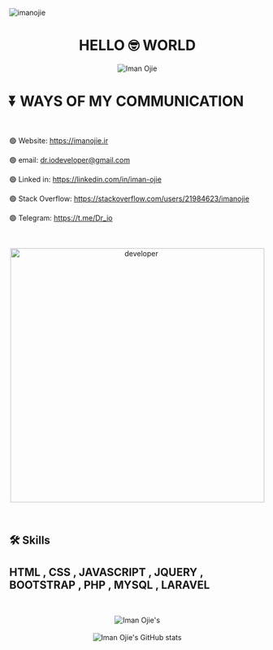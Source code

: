 <p align="left"> <img src="https://komarev.com/ghpvc/?username=imanojie&label=Profile%20views&color=0e75b6&style=flat" alt="imanojie" /></p>

<h1 align="center">HELLO 🤓 WORLD</h1>

<p align="center">
    <img src="https://readme-typing-svg.demolab.com?font=Fira+Code&pause=500&center=true&vCenter=true&multiline=true&width=390&height=100&lines=I'm+Iman+Ojie+;PHP (LARAVEL) +Developer" alt="Iman Ojie" />
</p>

<h1>⏬ WAYS OF MY COMMUNICATION </h1>

 <br>

   🟢 Website: https://imanojie.ir
 
   🟢 email: dr.iodeveloper@gmail.com

   🟢 Linked in: https://linkedin.com/in/iman-ojie

   🟢 Stack Overflow: https://stackoverflow.com/users/21984623/imanojie

   🟢 Telegram: https://t.me/Dr_io
   
 <br>

<p align="center">
<img src="https://github.com/ImanOjie/images/blob/main/developer-gif.gif?raw=true" alt="developer" height="500" />
</p>

<br>

## 🛠 Skills
## HTML , CSS , JAVASCRIPT , JQUERY , BOOTSTRAP , PHP , MYSQL , LARAVEL 

<br>

<p align="center">
    
<img src="https://github-readme-stats.vercel.app/api/top-langs/?username=imanojie&count_forked=true&layout=compact&theme=transparent" alt="Iman Ojie's" />

<br>

<br>

<img src="https://github-readme-stats.vercel.app/api?username=imanojie&show_icons=true&count_forked=true&theme=monokai" alt="Iman Ojie's GitHub stats" />
  

</p>
